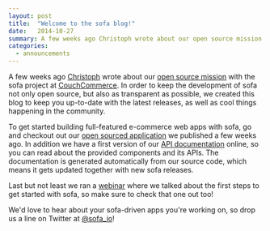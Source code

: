 ```yaml
---
layout: post
title:  "Welcome to the sofa blog!"
date:   2014-10-27
summary: A few weeks ago Christoph wrote about our open source mission with the sofa project at CouchCommerce. In order to keep the development of sofa not only open source, but also as transparent as possible, we created this blog to keep you up-to-date with the latest releases, as well as cool things happening in the community.
categories:
  - announcements
---
```


A few weeks ago [Christoph](http://twitter.com/cburgdorf) wrote about our [open source mission](http://blog.couchcommerce.com/2014/10/13/its-called-open-source/) with the sofa project at [CouchCommerce](http://couchcommerce.com). In order to keep the development of sofa not only open source, but also as transparent as possible, we created this blog to keep you up-to-date with the latest releases, as well as cool things happening in the community.

To get started building full-featured e-commerce web apps with sofa, go and checkout out our [open sourced application](https://github.com/sofa/app) we published a few weeks ago. In addition we have a first version of our [API documentation](http://www.sofa.io/docs/#!/api) online, so you can read about the provided components and its APIs. The documentation is generated automatically from our source code, which means it gets updated together with new sofa releases.

Last but not least we ran a [webinar](http://blog.couchcommerce.com/2014/08/25/webinar-get-started-with-sofa-the-e-commerce-web-app-sdk/) where we talked about the first steps to get started with sofa, so make sure to check that one out too!

We'd love to hear about your sofa-driven apps you're working on, so drop us a line on Twitter at [@sofa_io](http://twitter.com/sofa_io)!
